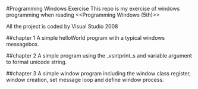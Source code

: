 #Programming Windows Exercise
This repo is my exercise of windows programming when reading <<Programming Windows (5th)>>

All the project is coded by Visual Studio 2008

##chapter 1
A simple helloWorld program with a typical windows messagebox.

##chapter 2
A simple program using the _vsntprint_s and variable argument to format unicode string.

##chapter 3
A simple window program including the window class register, window creation, set message loop and define window process.
